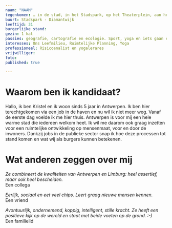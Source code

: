 ```yaml
---
naam: "NAAM"
tegenkomen: … in de stad, in het Stadspark, op het Theaterplein, aan het Galgenweel
buurt: Stadspark - Diamantwijk
leeftijd: 31
burgerlijke stand:
gezin: 1 kat
passies: geografie, cartografie en ecologie. Sport, yoga en iets gaan eten of drinken op één van de vele leuke pleintjes van ‘t Stad.
interesses: Ons Leefmilieu, Ruimtelijke Planning, Yoga
professioneel: Risicoanalist en yogalerares
vrijwilliger:
foto:
published: true

---
```

# Waarom ben ik kandidaat?
Hallo, ik ben Kristel en ik woon sinds 5 jaar in Antwerpen. Ik ben hier terechtgekomen via een job in de haven en nu wil ik niet meer weg. Vanaf de eerste dag voelde ik me hier thuis. Antwerpen is voor mij een hele warme stad die iedereen welkom heet. Ik wil me daarom ook graag inzetten voor een ruimtelijke ontwikkeling op mensenmaat, voor en door de inwoners. Dankzij jobs in de publieke sector snap ik hoe deze processen tot stand komen en wat wij als burgers kunnen betekenen.

# Wat anderen zeggen over mij
_Ze combineert de kwaliteiten van Antwerpen en Limburg: heel assertief, maar ook heel bescheiden._  
Een collega

_Eerlijk, sociaal en eet veel chips. Leert graag nieuwe mensen kennen._   
Een vriend

_Avontuurlijk,  ondernemend, koppig, intelligent, stille kracht. Ze heeft een positieve kijk op de wereld en staat met beide voeten op de grond. :-)_  
Een familielid


